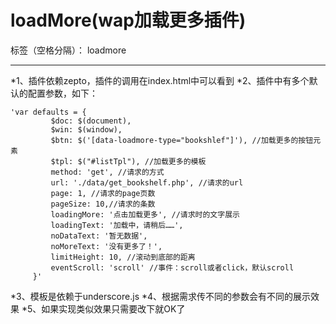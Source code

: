 # loadMore(wap加载更多插件)

标签（空格分隔）： loadmore


---

*1、插件依赖zepto，插件的调用在index.html中可以看到
*2、插件中有多个默认的配置参数，如下：

    'var defaults = {
             $doc: $(document),
             $win: $(window),
             $btn: $('[data-loadmore-type="bookshlef"]'), //加载更多的按钮元素
             $tpl: $("#listTpl"), //加载更多的模板
             method: 'get', //请求的方式
             url: './data/get_bookshelf.php', //请求的url
             page: 1, //请求的page页数
             pageSize: 10,//请求的条数
             loadingMore: '点击加载更多', //请求时的文字展示
             loadingText: '加载中，请稍后……',
             noDataText: '暂无数据',
             noMoreText: '没有更多了！',
             limitHeight: 10, //滚动到底部的距离
             eventScroll: 'scroll' //事件：scroll或者click，默认scroll
         }'



*3、模板是依赖于underscore.js
*4、根据需求传不同的参数会有不同的展示效果
*5、如果实现类似效果只需要改下就OK了
